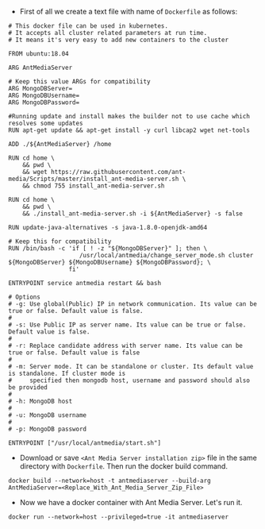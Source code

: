 * First of all we create a text file with name of `Dockerfile` as follows:
```
# This docker file can be used in kubernetes. 
# It accepts all cluster related parameters at run time. 
# It means it's very easy to add new containers to the cluster 

FROM ubuntu:18.04

ARG AntMediaServer

# Keep this value ARGs for compatibility
ARG MongoDBServer=
ARG MongoDBUsername=
ARG MongoDBPassword=

#Running update and install makes the builder not to use cache which resolves some updates
RUN apt-get update && apt-get install -y curl libcap2 wget net-tools 

ADD ./${AntMediaServer} /home

RUN cd home \
    && pwd \
    && wget https://raw.githubusercontent.com/ant-media/Scripts/master/install_ant-media-server.sh \
    && chmod 755 install_ant-media-server.sh

RUN cd home \
    && pwd \
    && ./install_ant-media-server.sh -i ${AntMediaServer} -s false

RUN update-java-alternatives -s java-1.8.0-openjdk-amd64

# Keep this for compatibility
RUN /bin/bash -c 'if [ ! -z "${MongoDBServer}" ]; then \
                    /usr/local/antmedia/change_server_mode.sh cluster ${MongoDBServer} ${MongoDBUsername} ${MongoDBPassword}; \
                 fi'

ENTRYPOINT service antmedia restart && bash

# Options 
# -g: Use global(Public) IP in network communication. Its value can be true or false. Default value is false.
#
# -s: Use Public IP as server name. Its value can be true or false. Default value is false.
#
# -r: Replace candidate address with server name. Its value can be true or false. Default value is false
#
# -m: Server mode. It can be standalone or cluster. Its default value is standalone. If cluster mode is 
#     specified then mongodb host, username and password should also be provided
#
# -h: MongoDB host
#
# -u: MongoDB username
#
# -p: MongoDB password

ENTRYPOINT ["/usr/local/antmedia/start.sh"]
```

* Download or save `<Ant Media Server installation zip>` file in the same directory with `Dockerfile`. Then run the docker build command.

`docker build --network=host -t antmediaserver --build-arg AntMediaServer=<Replace_With_Ant_Media_Server_Zip_File>`

* Now we have a docker container with Ant Media Server. Let's run it.

`docker run --network=host --privileged=true -it antmediaserver`